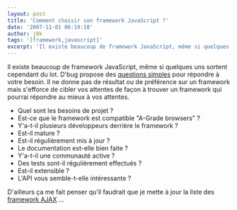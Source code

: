```yaml
---
layout: post
title: 'Comment choisir son framework JavaScript ?'
date: '2007-11-01 06:19:18'
author: j0k
tags: '[framework,javascript]'
excerpt: 'Il existe beaucoup de framework JavaScript, même si quelques uns sortent cependant du lot.   D''bug propose des [questions simples](http://blog.reindel.com/2007/10/30/how-to-choose-a-javascript-framework/) pour répondre à votre besoin. Il ne donne pas de résultat ou de préférence sur un framework mais s''efforce de cibler vos attentes de façon à trouver un      ...'
---
```


Il existe beaucoup de framework JavaScript, même si quelques uns sortent cependant du lot.   D'bug propose des [questions simples](http://blog.reindel.com/2007/10/30/how-to-choose-a-javascript-framework/) pour répondre à votre besoin. Il ne donne pas de résultat ou de préférence sur un framework mais s'efforce de cibler vos attentes de façon à trouver un framework qui pourrai répondre au mieux à vos attentes.

 * Quel sont les besoins de projet ?
 * Est-ce que le framework est compatible "A-Grade browsers" ?
 * Y'a-t-il plusieurs développeurs derrière le framework ?
 * Est-il mature ?
 * Est-il régulièrement mis à jour ?
 * Le documentation est-elle bien faite ?
 * Y'a-t-il une communauté active ?
 * Des tests sont-il régulièrement effectués ?
 * Est-il extensible ?
 * L'API vous semble-t-elle intéressante ?

D'ailleurs ça me fait penser qu'il faudrait que je mette à jour la liste des [framework AJAX](http://www.j0k3r.net/ajax-les-frameworks-ajax-3.html) ...
